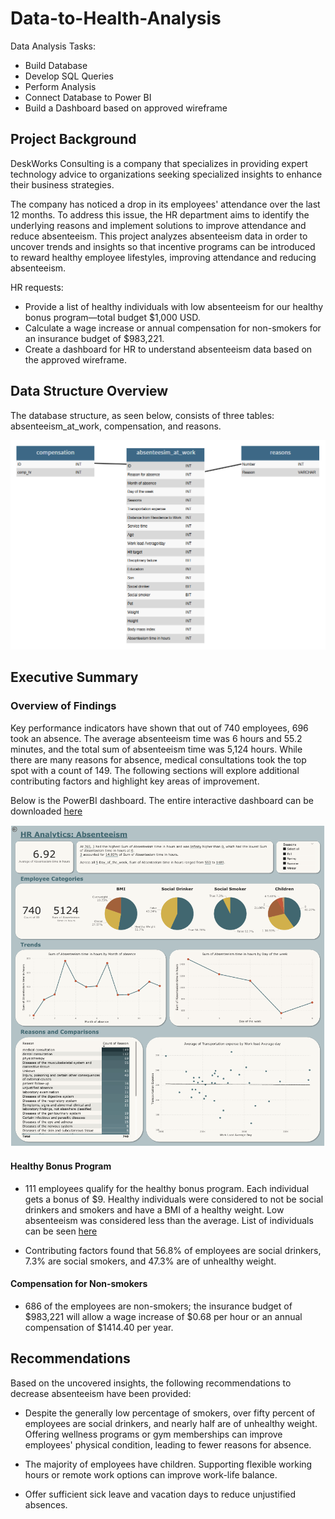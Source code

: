 # Data-to-Health-Analysis
Data Analysis Tasks:
- Build Database
- Develop SQL Queries
- Perform Analysis
- Connect Database to Power BI
- Build a Dashboard based on approved wireframe

## Project Background
DeskWorks Consulting is a company that specializes in providing expert technology advice to organizations seeking specialized insights to enhance their business strategies.

The company has noticed a drop in its employees' attendance over the last 12 months. To address this issue, the HR department aims to identify the underlying reasons and implement solutions to improve attendance and reduce absenteeism. This project analyzes absenteeism data in order to uncover trends and insights so that incentive programs can be introduced to reward healthy employee lifestyles, improving attendance and reducing absenteeism.

HR requests:
- Provide a list of healthy individuals with low absenteeism for our healthy bonus program—total budget $1,000 USD.
- Calculate a wage increase or annual compensation for non-smokers for an insurance budget of $983,221.
- Create a dashboard for HR to understand absenteeism data based on the approved wireframe.

## Data Structure Overview
The database structure, as seen below, consists of three tables: absenteeism_at_work, compensation, and reasons.

![alt text](https://github.com/AlexisSamp/Data-to-Health-Analysis/blob/main/entity_relationship_diagram.PNG)

## Executive Summary
### Overview of Findings
Key performance indicators have shown that out of 740 employees, 696 took an absence. The average absenteeism time was 6 hours and 55.2 minutes, and the total sum of absenteeism time was 5,124 hours. While there are many reasons for absence, medical consultations took the top spot with a count of 149. The following sections will explore additional contributing factors and highlight key areas of improvement.

Below is the PowerBI dashboard. The entire interactive dashboard can be downloaded [here](https://github.com/AlexisSamp/Data-to-Health-Analysis/blob/main/dashboard.pbix)

![alt text](https://github.com/AlexisSamp/Data-to-Health-Analysis/blob/main/dashboard_image.PNG)

#### Healthy Bonus Program
- 111 employees qualify for the healthy bonus program. Each individual gets a bonus of $9. Healthy individuals were considered to not be social drinkers and smokers and have a BMI of a healthy weight. Low absenteeism was considered less than the average. List of individuals can be seen [here](https://github.com/AlexisSamp/Data-to-Health-Analysis/blob/main/dashboard.pbix)

- Contributing factors found that 56.8% of employees are social drinkers, 7.3% are social smokers, and 47.3% are of unhealthy weight.

#### Compensation for Non-smokers
- 686 of the employees are non-smokers; the insurance budget of $983,221 will allow a wage increase of $0.68 per hour or an annual compensation of $1414.40 per year. 

## Recommendations
Based on the uncovered insights, the following recommendations to decrease absenteeism have been provided:

- Despite the generally low percentage of smokers, over fifty percent of employees are social drinkers, and nearly half are of unhealthy weight. Offering wellness programs or gym memberships can improve employees' physical condition, leading to fewer reasons for absence.

- The majority of employees have children. Supporting flexible working hours or remote work options can improve work-life balance.

- Offer sufficient sick leave and vacation days to reduce unjustified absences. 
